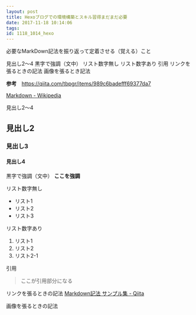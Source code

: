 ```yaml
---
layout: post
title: Hexoブログでの環境構築とスキル習得まだまだ必要
date: 2017-11-18 10:14:06
tags:
id: 1118_1014_hexo
---
```


必要なMarkDown記法を振り返って定着させる（覚える）こと

見出し2～4
黒字で強調（文中）
リスト数字無し
リスト数字あり
引用
リンクを張るときの記法
画像を張るとき記法

**参考**　https://qiita.com/tbpgr/items/989c6badefff69377da7

[Markdown - Wikipedia](https://ja.wikipedia.org/wiki/Markdown)


見出し2～4
## 見出し2
### 見出し3
#### 見出し4

黒字で強調（文中）
**ここを強調**

リスト数字無し
- リスト1
- リスト2
- リスト3

リスト数字あり
1. リスト1
1. リスト2
  1. リスト2-1


引用
> ここが引用部分になる


リンクを張るときの記法
[Markdown記法 サンプル集 - Qiita](https://qiita.com/tbpgr/items/989c6badefff69377da7)


画像を張るときの記法
